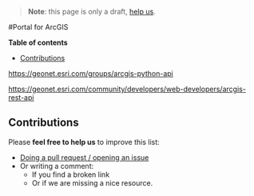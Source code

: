 > **Note**: this page is only a draft, [help us](#contributions).

#Portal for ArcGIS
<!-- START doctoc generated TOC please keep comment here to allow auto update -->
<!-- DON'T EDIT THIS SECTION, INSTEAD RE-RUN doctoc TO UPDATE -->
**Table of contents**

- [Contributions](#contributions)

<!-- END doctoc generated TOC please keep comment here to allow auto update -->

https://geonet.esri.com/groups/arcgis-python-api

https://geonet.esri.com/community/developers/web-developers/arcgis-rest-api

## Contributions
Please **feel free to help us** to improve this list:

* [Doing a pull request / opening an issue](https://github.com/hhkaos/awesome-arcgis#contributions)
* Or writing a comment:
  * If you find a broken link
  * Or if we are missing a nice resource.
